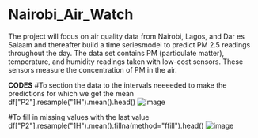 # Nairobi_Air_Watch
The project will focus on air quality data from Nairobi, Lagos, and Dar es Salaam and thereafter build a time seriesmodel to predict PM 2.5 readings throughout the day. 
The data set contains PM (particulate matter), temperature, and humidity readings taken with low-cost sensors. These sensors measure the concentration of PM in the air.



**CODES**
#To section the data to the intervals neeeeded to make the predictions for which we get the mean 
df["P2"].resample("1H").mean().head() 
![image](https://github.com/kamibrenda/Nairobi_Air_Watch/assets/42267047/dd3568da-3fed-44fa-a908-105fd75a04f3)

#To fill in missing values with the last value
df["P2"].resample("1H").mean().fillna(method="ffill").head()
![image](https://github.com/kamibrenda/Nairobi_Air_Watch/assets/42267047/0cee9bf5-c66b-4a27-9a6f-0139915a791c)

